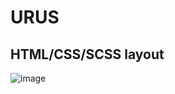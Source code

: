 # URUS
## HTML/CSS/SCSS layout
![image](https://github.com/user-attachments/assets/5822c764-2c83-4c21-b5a5-2026ba0ff5f3)
